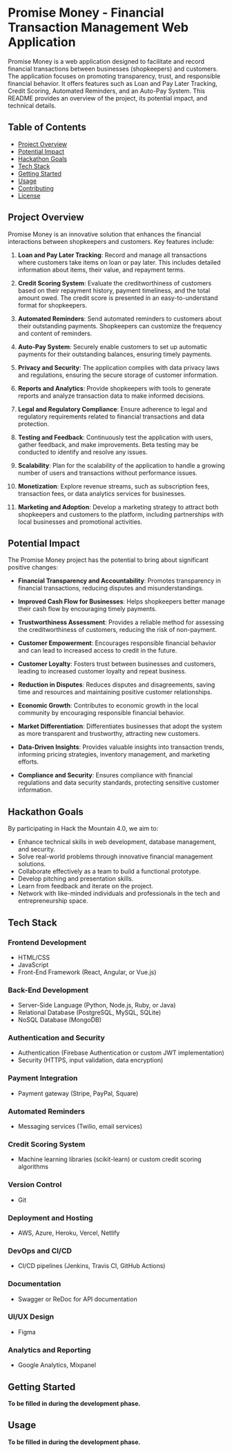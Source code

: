 # Promise Money - Financial Transaction Management Web Application

Promise Money is a web application designed to facilitate and record financial transactions between businesses (shopkeepers) and customers. The application focuses on promoting transparency, trust, and responsible financial behavior. It offers features such as Loan and Pay Later Tracking, Credit Scoring, Automated Reminders, and an Auto-Pay System. This README provides an overview of the project, its potential impact, and technical details.

## Table of Contents
- [Project Overview](#project-overview)
- [Potential Impact](#potential-impact)
- [Hackathon Goals](#hackathon-goals)
- [Tech Stack](#tech-stack)
- [Getting Started](#getting-started)
- [Usage](#usage)
- [Contributing](#contributing)
- [License](#license)

## Project Overview

Promise Money is an innovative solution that enhances the financial interactions between shopkeepers and customers. Key features include:

1. **Loan and Pay Later Tracking**: Record and manage all transactions where customers take items on loan or pay later. This includes detailed information about items, their value, and repayment terms.

2. **Credit Scoring System**: Evaluate the creditworthiness of customers based on their repayment history, payment timeliness, and the total amount owed. The credit score is presented in an easy-to-understand format for shopkeepers.

3. **Automated Reminders**: Send automated reminders to customers about their outstanding payments. Shopkeepers can customize the frequency and content of reminders.

4. **Auto-Pay System**: Securely enable customers to set up automatic payments for their outstanding balances, ensuring timely payments.

5. **Privacy and Security**: The application complies with data privacy laws and regulations, ensuring the secure storage of customer information.

6. **Reports and Analytics**: Provide shopkeepers with tools to generate reports and analyze transaction data to make informed decisions.

7. **Legal and Regulatory Compliance**: Ensure adherence to legal and regulatory requirements related to financial transactions and data protection.

8. **Testing and Feedback**: Continuously test the application with users, gather feedback, and make improvements. Beta testing may be conducted to identify and resolve any issues.

9. **Scalability**: Plan for the scalability of the application to handle a growing number of users and transactions without performance issues.

10. **Monetization**: Explore revenue streams, such as subscription fees, transaction fees, or data analytics services for businesses.

11. **Marketing and Adoption**: Develop a marketing strategy to attract both shopkeepers and customers to the platform, including partnerships with local businesses and promotional activities.

## Potential Impact

The Promise Money project has the potential to bring about significant positive changes:

- **Financial Transparency and Accountability**: Promotes transparency in financial transactions, reducing disputes and misunderstandings.

- **Improved Cash Flow for Businesses**: Helps shopkeepers better manage their cash flow by encouraging timely payments.

- **Trustworthiness Assessment**: Provides a reliable method for assessing the creditworthiness of customers, reducing the risk of non-payment.

- **Customer Empowerment**: Encourages responsible financial behavior and can lead to increased access to credit in the future.

- **Customer Loyalty**: Fosters trust between businesses and customers, leading to increased customer loyalty and repeat business.

- **Reduction in Disputes**: Reduces disputes and disagreements, saving time and resources and maintaining positive customer relationships.

- **Economic Growth**: Contributes to economic growth in the local community by encouraging responsible financial behavior.

- **Market Differentiation**: Differentiates businesses that adopt the system as more transparent and trustworthy, attracting new customers.

- **Data-Driven Insights**: Provides valuable insights into transaction trends, informing pricing strategies, inventory management, and marketing efforts.

- **Compliance and Security**: Ensures compliance with financial regulations and data security standards, protecting sensitive customer information.

## Hackathon Goals

By participating in Hack the Mountain 4.0, we aim to:

- Enhance technical skills in web development, database management, and security.
- Solve real-world problems through innovative financial management solutions.
- Collaborate effectively as a team to build a functional prototype.
- Develop pitching and presentation skills.
- Learn from feedback and iterate on the project.
- Network with like-minded individuals and professionals in the tech and entrepreneurship space.

## Tech Stack

### Frontend Development
- HTML/CSS
- JavaScript
- Front-End Framework (React, Angular, or Vue.js)

### Back-End Development
- Server-Side Language (Python, Node.js, Ruby, or Java)
- Relational Database (PostgreSQL, MySQL, SQLite)
- NoSQL Database (MongoDB)

### Authentication and Security
- Authentication (Firebase Authentication or custom JWT implementation)
- Security (HTTPS, input validation, data encryption)

### Payment Integration
- Payment gateway (Stripe, PayPal, Square)

### Automated Reminders
- Messaging services (Twilio, email services)

### Credit Scoring System
- Machine learning libraries (scikit-learn) or custom credit scoring algorithms

### Version Control
- Git

### Deployment and Hosting
- AWS, Azure, Heroku, Vercel, Netlify

### DevOps and CI/CD
- CI/CD pipelines (Jenkins, Travis CI, GitHub Actions)

### Documentation
- Swagger or ReDoc for API documentation

### UI/UX Design
- Figma

### Analytics and Reporting
- Google Analytics, Mixpanel

## Getting Started

**To be filled in during the development phase.**

## Usage

**To be filled in during the development phase.**
